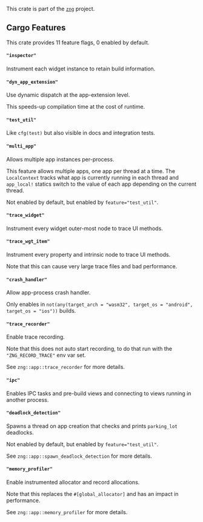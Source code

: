 <!--do doc --readme header-->
This crate is part of the [`zng`](https://github.com/zng-ui/zng?tab=readme-ov-file#crates) project.

<!--do doc --readme features-->
## Cargo Features

This crate provides 11 feature flags, 0 enabled by default.

#### `"inspector"`
Instrument each widget instance to retain build information.

#### `"dyn_app_extension"`
Use dynamic dispatch at the app-extension level.

This speeds-up compilation time at the cost of runtime.

#### `"test_util"`
Like `cfg(test)` but also visible in docs and integration tests.

#### `"multi_app"`
Allows multiple app instances per-process.

This feature allows multiple apps, one app per thread at a time. The `LocalContext` tracks
what app is currently running in each thread and `app_local!` statics switch to the value of each app
depending on the current thread.

Not enabled by default, but enabled by `feature="test_util"`.

#### `"trace_widget"`
Instrument every widget outer-most node to trace UI methods.

#### `"trace_wgt_item"`
Instrument every property and intrinsic node to trace UI methods.

Note that this can cause very large trace files and bad performance.

#### `"crash_handler"`
Allow app-process crash handler.

Only enables in `not(any(target_arch = "wasm32", target_os = "android", target_os = "ios"))` builds.

#### `"trace_recorder"`
Enable trace recording.

Note that this does not auto start recording, to do that run with the `"ZNG_RECORD_TRACE"` env var set.

See `zng::app::trace_recorder` for more details.

#### `"ipc"`
Enables IPC tasks and pre-build views and connecting to views running in another process.

#### `"deadlock_detection"`
Spawns a thread on app creation that checks and prints `parking_lot` deadlocks.

Not enabled by default, but enabled by `feature="test_util"`.

See `zng::app::spawn_deadlock_detection` for more details.

#### `"memory_profiler"`
Enable instrumented allocator and record allocations.

Note that this replaces the `#[global_allocator]` and has an impact in performance.

See `zng::app::memory_profiler` for more details.

<!--do doc --readme #SECTION-END-->


